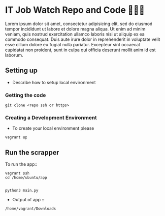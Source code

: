 # IT Job Watch Repo and Code 👩🏻‍💻

Lorem ipsum dolor sit amet, consectetur adipisicing elit, sed do eiusmod tempor incididunt ut labore et dolore magna aliqua. Ut enim ad minim veniam, quis nostrud exercitation ullamco laboris nisi ut aliquip ex ea commodo consequat. Duis aute irure dolor in reprehenderit in voluptate velit esse cillum dolore eu fugiat nulla pariatur. Excepteur sint occaecat cupidatat non proident, sunt in culpa qui officia deserunt mollit anim id est laborum.

## Setting up

- Describe how to setup local environment

### Getting the code

```
git clone <repo ssh or https>
```
### Creating a Development Environment

- To create your local environment please

```
vagrant up
```
<!-- To see the website with your changes go to :::

```
development.local
```
-->  
## Run the scrapper
To run the app::

```
vagrant ssh
cd /home/ubuntu/app


python3 main.py

```

- Output of app ::

 ```
 /home/vagrant/Downloads
 ```

